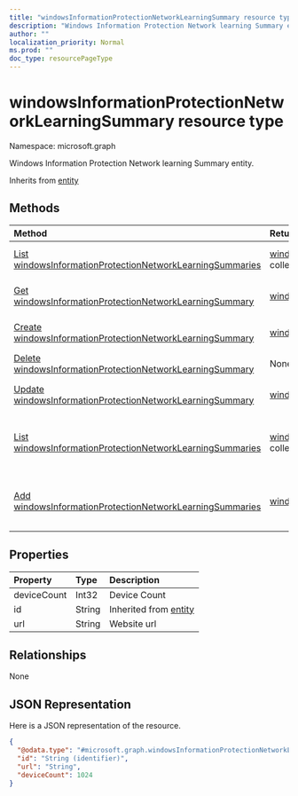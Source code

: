 ```yaml
---
title: "windowsInformationProtectionNetworkLearningSummary resource type"
description: "Windows Information Protection Network learning Summary entity."
author: ""
localization_priority: Normal
ms.prod: ""
doc_type: resourcePageType
---
```


# windowsInformationProtectionNetworkLearningSummary resource type


Namespace: microsoft.graph

Windows Information Protection Network learning Summary entity.


Inherits from [entity](../resources/entity.md)

## Methods
|Method|Return Type|Description|
|:---|:---|:---|
|[List windowsInformationProtectionNetworkLearningSummaries](../api/windowsinformationprotectionnetworklearningsummary-list.md)|[windowsInformationProtectionNetworkLearningSummary](../resources/windowsinformationprotectionnetworklearningsummary.md) collection|List properties and relationships of the [windowsInformationProtectionNetworkLearningSummary](../resources/windowsinformationprotectionnetworklearningsummary.md) objects.|
|[Get windowsInformationProtectionNetworkLearningSummary](../api/windowsinformationprotectionnetworklearningsummary-get.md)|[windowsInformationProtectionNetworkLearningSummary](../resources/windowsinformationprotectionnetworklearningsummary.md)|Read properties and relationships of the [windowsInformationProtectionNetworkLearningSummary](../resources/windowsinformationprotectionnetworklearningsummary.md) object.|
|[Create windowsInformationProtectionNetworkLearningSummary](../api/windowsinformationprotectionnetworklearningsummary-create.md)|[windowsInformationProtectionNetworkLearningSummary](../resources/windowsinformationprotectionnetworklearningsummary.md)|Create a new [windowsInformationProtectionNetworkLearningSummary](../resources/windowsinformationprotectionnetworklearningsummary.md) object.|
|[Delete windowsInformationProtectionNetworkLearningSummary](../api/windowsinformationprotectionnetworklearningsummary-delete.md)|None|Deletes a [windowsInformationProtectionNetworkLearningSummary](../resources/windowsinformationprotectionnetworklearningsummary.md).|
|[Update windowsInformationProtectionNetworkLearningSummary](../api/windowsinformationprotectionnetworklearningsummary-update.md)|[windowsInformationProtectionNetworkLearningSummary](../resources/windowsinformationprotectionnetworklearningsummary.md)|Update the properties of a [windowsInformationProtectionNetworkLearningSummary](../resources/windowsinformationprotectionnetworklearningsummary.md) object.|
|[List windowsInformationProtectionNetworkLearningSummaries](../api/devicemanagement-list-windowsinformationprotectionnetworklearningsummaries.md)|[windowsInformationProtectionNetworkLearningSummary](../resources/windowsinformationprotectionnetworklearningsummary.md) collection|Get the windowsInformationProtectionNetworkLearningSummaries from the windowsInformationProtectionNetworkLearningSummaries navigation property.|
|[Add windowsInformationProtectionNetworkLearningSummaries](../api/devicemanagement-post-windowsinformationprotectionnetworklearningsummaries.md)|[windowsInformationProtectionNetworkLearningSummary](../resources/windowsinformationprotectionnetworklearningsummary.md)|Add windowsInformationProtectionNetworkLearningSummaries by posting to the windowsInformationProtectionNetworkLearningSummaries collection.|

## Properties
|Property|Type|Description|
|:---|:---|:---|
|deviceCount|Int32|Device Count|
|id|String| Inherited from [entity](../resources/entity.md)|
|url|String|Website url|

## Relationships
None

## JSON Representation
Here is a JSON representation of the resource.
<!-- {
  "blockType": "resource",
  "keyProperty": "id",
  "@odata.type": "microsoft.graph.windowsInformationProtectionNetworkLearningSummary",
  "baseType": "microsoft.graph.entity",
  "openType": false
}
-->
``` json
{
  "@odata.type": "#microsoft.graph.windowsInformationProtectionNetworkLearningSummary",
  "id": "String (identifier)",
  "url": "String",
  "deviceCount": 1024
}
```

